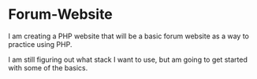 # Forum-Website
I am creating a PHP website that will be a basic forum website as a way to practice using PHP.

I am still figuring out what stack I want to use, but am going to get started with some of the basics.
